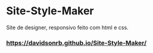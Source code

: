 # Site-Style-Maker

Site de designer, responsivo feito com html e css. 
### https://davidsonrb.github.io/Site-Style-Maker/
